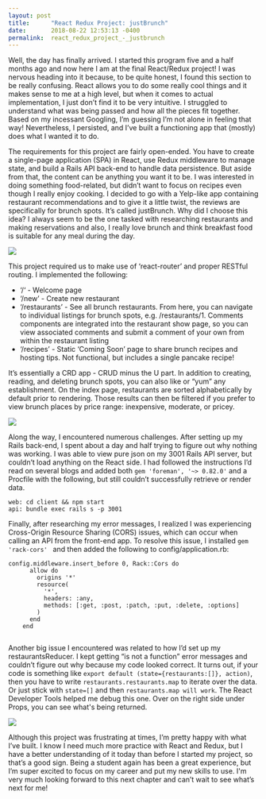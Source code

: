 ```yaml
---
layout: post
title:      "React Redux Project: justBrunch"
date:       2018-08-22 12:53:13 -0400
permalink:  react_redux_project_-_justbrunch
---
```



Well, the day has finally arrived. I started this program five and a half months ago and now here I am at the final React/Redux project! I was nervous heading into it because, to be quite honest, I found this section to be really confusing. React allows you to do some really cool things and it makes sense to me at a high level, but when it comes to actual implementation, I just don’t find it to be very intuitive. I struggled to understand what was being passed and how all the pieces fit together. Based on my incessant Googling, I’m guessing I’m not alone in feeling that way! Nevertheless, I persisted, and I’ve built a functioning app that (mostly) does what I wanted it to do.

The requirements for this project are fairly open-ended. You have to create a single-page application (SPA) in React, use Redux middleware to manage state, and build a Rails API back-end to handle data persistence. But aside from that, the content can be anything you want it to be. I was interested in doing something food-related, but didn’t want to focus on recipes even though I really enjoy cooking. I decided to go with a Yelp-like app containing restaurant recommendations and to give it a little twist, the reviews are specifically for brunch spots. It’s called justBrunch. Why did I choose this idea? I always seem to be the one tasked with researching restaurants and making reservations and also, I really love brunch and think breakfast food is suitable for any meal during the day.

![](https://i.imgur.com/A9vcCgc.jpg?1)

This project required us to make use of ‘react-router’ and proper RESTful routing. I implemented the following:

* ‘/‘ - Welcome page
* ‘/new’ - Create new restaurant
* ‘/restaurants’ - See all brunch restaurants. From here, you can navigate to individual listings for brunch spots, e.g. /restaurants/1. Comments components are integrated into the restaurant show page, so you can view associated comments and submit a comment of your own from within the restaurant listing
* ‘/recipes’ - Static ‘Coming Soon’ page to share brunch recipes and hosting tips. Not functional, but includes a single pancake recipe!

It’s essentially a CRD app - CRUD minus the U part. In addition to creating, reading, and deleting brunch spots, you can also like or “yum” any establishment. On the index page, restaurants are sorted alphabetically by default prior to rendering. Those results can then be filtered if you prefer to view brunch places by price range: inexpensive, moderate, or pricey.

![](https://i.imgur.com/WfnD2zP.png?1)

Along the way, I encountered numerous challenges. After setting up my Rails back-end, I spent about a day and half trying to figure out why nothing was working. I was able to view pure json on my 3001 Rails API server, but couldn’t load anything on the React side. I had followed the instructions I’d read on several blogs and added both `gem 'foreman', '~> 0.82.0'` and a Procfile with the following, but still couldn’t successfully retrieve or render data.

```
web: cd client && npm start
api: bundle exec rails s -p 3001

```

Finally, after researching my error messages, I realized I was experiencing Cross-Origin Resource Sharing (CORS) issues, which can occur when calling an API from the front-end app. To resolve this issue, I installed `gem 'rack-cors' ` and then added the following to config/application.rb:

```
config.middleware.insert_before 0, Rack::Cors do
      allow do
        origins '*'
        resource(
          '*',
          headers: :any,
          methods: [:get, :post, :patch, :put, :delete, :options]
        )
      end
    end
		
```

Another big issue I encountered was related to how I’d set up my restaurantsReducer. I kept getting “is not a function” error messages and couldn’t figure out why because my code looked correct. It turns out, if your code is something like `export default (state={restaurants:[]}, action)`, then you have to write `restaurants.restaurants.map` to iterate over the data. Or just stick with `state=[]` and then `restaurants.map will work`. The React Developer Tools helped me debug this one. Over on the right side under Props, you can see what's being returned.

![](https://i.imgur.com/cXuadrZ.png?1)

Although this project was frustrating at times, I’m pretty happy with what I’ve built. I know I need much more practice with React and Redux, but I have a better understanding of it today than before I started my project, so that’s a good sign. Being a student again has been a great experience, but I’m super excited to focus on my career and put my new skills to use. I'm very much looking forward to this next chapter and can’t wait to see what’s next for me!
